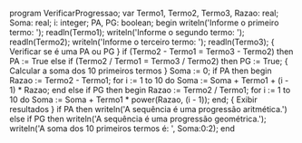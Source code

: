 program VerificarProgressao;
var
  Termo1, Termo2, Termo3, Razao: real;
  Soma: real;
  i: integer;
  PA, PG: boolean;
begin
  writeln('Informe o primeiro termo: ');
  readln(Termo1);
  writeln('Informe o segundo termo: ');
  readln(Termo2);
  writeln('Informe o terceiro termo: ');
  readln(Termo3);
  { Verificar se é uma PA ou PG }
  if (Termo2 - Termo1 = Termo3 - Termo2) then
    PA := True
  else if (Termo2 / Termo1 = Termo3 / Termo2) then
    PG := True;
  { Calcular a soma dos 10 primeiros termos }
  Soma := 0;
  if PA then
  begin
    Razao := Termo2 - Termo1;
    for i := 1 to 10 do
      Soma := Soma + Termo1 + (i - 1) * Razao;
  end
  else if PG then
  begin
    Razao := Termo2 / Termo1;
    for i := 1 to 10 do
      Soma := Soma + Termo1 * power(Razao, (i - 1));
  end;
  { Exibir resultados }
  if PA then
    writeln('A sequência é uma progressão aritmética.')
  else if PG then
    writeln('A sequência é uma progressão geométrica.');
  writeln('A soma dos 10 primeiros termos é: ', Soma:0:2);
end
